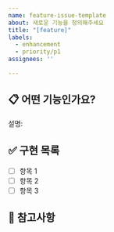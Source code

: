```yaml
---
name: feature-issue-template
about: 새로운 기능을 정의해주세요
title: "[feature]"
labels: 
  - enhancement
  - priority/p1
assignees: ''

---
```


## 📋 어떤 기능인가요?

설명:

## ✅ 구현 목록

- [ ] 항목 1
- [ ] 항목 2
- [ ] 항목 3

## 💬 참고사항
